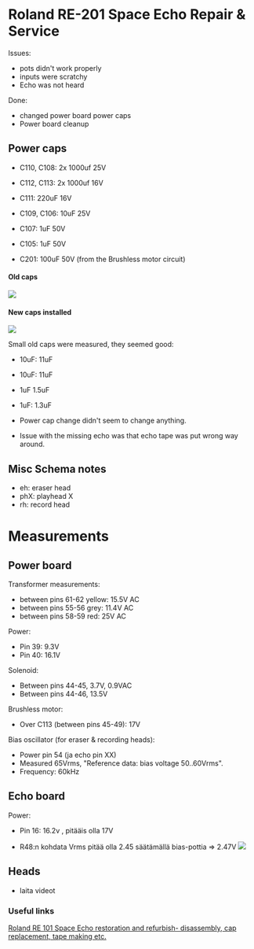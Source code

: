 
# Roland RE-201 Space Echo Repair & Service

Issues:
- pots didn't work properly
- inputs were scratchy
- Echo was not heard

Done:
- changed power board power caps
- Power board cleanup


## Power caps
- C110, C108: 2x 1000uf 25V 
- C112, C113: 2x 1000uf 16V
- C111: 220uF 16V 
- C109, C106: 10uF 25V 
- C107: 1uF 50V 
- C105: 1uF 50V 

- C201: 100uF 50V  (from the Brushless motor circuit)

#### Old caps
![](images/re201/old_caps.jpg)


#### New caps installed
![](images/re201/new_caps.jpg)


Small old caps were measured, they seemed good:
- 10uF: 11uF
- 10uF: 11uF
- 1uF 1.5uF
- 1uF: 1.3uF

- Power cap change didn't seem to change anything.

- Issue with the missing echo was that echo tape was put wrong way around. 


## Misc Schema notes
- eh: eraser head
- phX: playhead X
- rh: record head


# Measurements

## Power board

Transformer measurements: 
- between pins 61-62 yellow: 15.5V AC
- between pins 55-56 grey: 11.4V AC
- between pins 58-59 red: 25V AC

Power:
- Pin 39: 9.3V 
- Pin 40: 16.1V

Solenoid:
- Between pins 44-45, 3.7V, 0.9VAC
- Between pins 44-46, 13.5V 

Brushless motor:
- Over C113 (between pins 45-49): 17V

Bias oscillator (for eraser & recording heads):
- Power pin 54 (ja echo pin XX) 
- Measured 65Vrms,  "Reference data: bias voltage 50..60Vrms". 
- Frequency: 60kHz

## Echo board

Power:
- Pin 16: 16.2v , pitääis olla 17V

- R48:n kohdata Vrms pitää olla 2.45 säätämällä bias-pottia => 2.47V
![](images/re201/echo_board.jpg)



## Heads

- laita videot



### Useful links
[Roland RE 101 Space Echo restoration and refurbish- disassembly, cap replacement, tape making etc.](https://www.youtube.com/watch?v=BH1fZEOoUpc)
